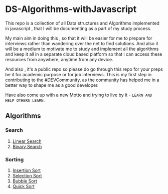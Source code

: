 # DS-Algorithms-withJavascript

This repo is a collection of all Data structures and Algorithms implemented in javascript , that I will be documenting as a part of my study process.

My main aim in doing this , so that it will be easier for me to prepare for interviews rather than wandering over the net to find solutions. And also it will be a medium to motivate me to study and implement all the algorithms and keep it all in a separate cloud based platform so that i can access these resources from anywhere, anytime from any device.

And also , it's a public repo so please do go through this repo for your preps be it for academic purpose or for job interviews. This is my first step in contributing to the #DEVCommunity, as the community has helped me in a better way to shape me as a good developer.

Have also come up with a new Motto and trying to live by it - `LEARN AND HELP OTHERS LEARN`.

## Algorithms 

### Search
1. [Linear Search](/DS-Algorithms-withJavascript/Search/LinearSearch)
2. [Binary Search](/DS-Algorithms-withJavascript/Search/BinarySearch)

### Sorting
1. [Insertion Sort](/DS-Algorithms-withJavascript/Sorting/InsertionSort)
2. [Selection Sort](/DS-Algorithms-withJavascript/Sorting/SelectionSort)
3. [Bubble Sort](/DS-Algorithms-withJavascript/Sorting/BubbleSort)
4. [Quick Sort](/DS-Algorithms-withJavascript/Sorting/QuickSort)